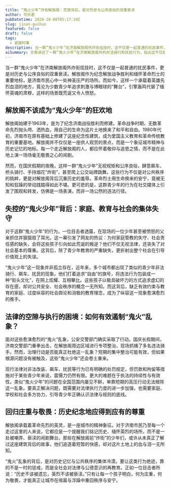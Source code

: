 ```yaml
---
title: “鬼火少年”炸街解放阁：荒唐背后，是对历史与公序良俗的双重亵渎
author: 可乐君
pubDatetime: 2024-10-08T05:17:19Z
slug: jinan-guihuo
featured: false
draft: false
tags:
  - 紧跟时事
description: 当一群“鬼火少年”在济南解放阁外炸街炫技时，这不仅是一起普通的扰民事件，更是对历史与公序良俗的双重亵渎。
aiSummary: 文章讲述了一群“鬼火少年”在济南解放阁外的非法骑行和扰民行为，指出这不仅是对公共秩序的挑衅，更是对历史和公序良俗的双重亵渎。解放阁作为纪念革命烈士的重要地标，应受到尊重，但这些青少年的行为却将其变成了追求刺激的“舞台”。文章分析了这一现象背后的原因，包括家庭教育的缺失、社会价值观的误导以及法律执行的困境，并呼吁全社会共同努力，通过加强法律执行和公德教育，引导青少年尊重历史和公共秩序。
---
```

当一群“鬼火少年”在济南解放阁外炸街炫技时，这不仅是一起普通的扰民事件，更是对历史与公序良俗的双重亵渎。解放阁作为纪念解放战争胜利和缅怀革命烈士的重要地标，是济南市民心中一处神圣庄严的场所。而如今，这样一个承载着英雄先烈血泪的地方，竟沦为少数青少年追求刺激与博眼球的“舞台”，引擎轰鸣代替了缅怀英魂的肃穆，这样的场景既荒诞又令人愤怒。  
## 解放阁不该成为“鬼火少年”的狂欢地
解放阁始建于1963年，是为了纪念济南战役胜利而修建。革命战争时期，无数革命先烈抛头颅、洒热血，用自己的生命为这片土地换来了和平和自由。1980年代初，济南市在原有基础上修建了这座纪念性建筑，成为爱国主义教育和革命传统教育的重要基地。解放阁并不仅仅是一座供人观赏的景点，而是一个象征城市精神与历史记忆的地标。每一个走近解放阁的人，都应怀着敬仰与追思之情，而不是在此地上演一场场毫无敬畏之心的闹剧。

然而，在国庆假期的夜晚，这样一群“鬼火少年”无视规矩和公序良俗，肆意飙车、桥头骑行、手持烟花“炸街”，甚至爬上公交站牌跳舞。这些行为不仅是对公共秩序的挑衅，更是对解放阁背后沉重历史的羞辱。革命烈士用生命换来的安宁，竟被无知和狂躁的举动践踏得如此不堪。更可悲的是，这群青少年的行为在社交媒体上引发了围观和转发，仿佛是一场表演，而非一场公然的违法行径。  
## 失控的“鬼火少年”背后：家庭、教育与社会的集体失守
对于这群“鬼火少年”的行为，一位目击者透露，在现场的一位少年甚至被愤怒的父亲抓住并狠狠扇了耳光。这一幕引发了网友的热议：为何家庭管教的失守、社会责任感的缺失，会将这些孩子引向如此荒诞的叛逆？他们不仅无视法律，还丧失了对社会基本的尊重。这背后，除了青少年教育的严重缺失，更折射出整个社会在引导价值观上的失误。

“鬼火少年”这一现象并非孤立存在，近年来，多个城市都出现了类似的青少年非法骑行、飙车、扰民的现象。他们打着追求“自由”的旗号，将违法行为包装成一种“街头文化”，在网上炫耀、互相攀比。这些孩子以极具破坏力的方式追求虚幻的存在感，却对公共安全、社会秩序的概念一无所知。而这背后，缺乏有效约束与教育的家庭、过度纵容的社会舆论和消极的教育理念，成为了纵容这一现象愈演愈烈的推手。
## 法律的空隙与执行的困境：如何有效遏制“鬼火”乱象？
面对这些愈演愈烈的“鬼火”乱象，公安交警部门确实采取了行动。国庆长假期间，济南交警部门重拳出击，在解放阁周边区域进行专项整治，现场抓捕了多名违法骑手。然而，治理行动是否能真正杜绝这一乱象？短期的集中整治可能有效，但如果根源问题没有被触及，这些“鬼火少年”还会卷土重来。

现行法律对非法改装、飙车、扰民等行为已有明确的处罚规定，但罚款和拘留等措施对于某些青少年来说，震慑力仍然有限。更大的难题在于执法的持续性与有效性。类似“鬼火少年”的问题在全国范围内屡见不鲜，单靠短期的高压行动无法根除这一乱象。要真正解决问题，既需要对法律执行力度的进一步加强，也需要家庭、学校和社会多方协力，引导青少年正确认识法律与规则的底线。
## 回归庄重与敬畏：历史纪念地应得到应有的尊重
解放阁承载着革命先烈的英灵，是一座城市的精神象征。对于济南市民乃至每一个走过这里的人来说，它都应是一个提醒我们铭记历史、缅怀英烈的场所，而不是一处被嘲弄、亵渎的闹剧舞台。那些在解放阁前“炸街”的少年们，或许从未真正了解过这座建筑背后的故事，他们追逐着短暂的快感，却对这片土地上的血与泪一无所知。

“鬼火”乱象的背后，是对历史记忆与公共秩序的集体冷漠。要让这类行为绝迹，靠的不是一时的惩戒，而是全社会对法律与公德意识的再教育。正如一位目击者所说：“历史不该被遗忘，英烈不该被亵渎。”只有让每一个孩子明白，何为庄重，何为敬畏，才能真正让城市在喧嚣与浮躁中重回秩序与安宁。

